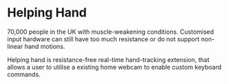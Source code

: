 # Helping Hand

70,000 people in the UK with muscle-weakening conditions. Customised input hardware can still have too much resistance or do not support non-linear hand motions.

Helping hand is resistance-free real-time hand-tracking extension, that allows a user to utilise a existing home webcam to enable custom keyboard commands.
